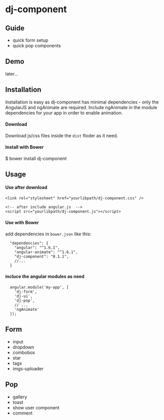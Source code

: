 ﻿# dj-component

## Guide

* quick form setup
* quick pop components

## Demo

later...


## Installation

Installation is easy as dj-component has minimal dependencies - only the AngularJS and ngAnimate are required. Include ngAnimate in the module dependencies for your app in order to enable animation.

#### Download

Download js/css files inside the `dist` floder as it need.


#### Install with Bower
$ bower install dj-component


## Usage

#### Use after download

```
<link rel="stylesheet" href="yourlibpath/dj-component.css" />

<!-- after include angular.js  -->
<script src="yourlibpath/dj-component.js"></script>
```


#### Use with Bower
add dependencies in `bower.json` like this:
```
  "dependencies": {
    "angular": "^1.6.1",
    "angular-animate": "^1.6.1",
    "dj-component": "0.1.1",
    //...
  }
```


#### incluce the angular modules as need

```
  angular.module('my-app', [
    'dj-form',
    'dj-ui',
    'dj-pop',
    // ...
    'ngAnimate'
  ]);
```
## Form

* input
* dropdown
* combobox
* star
* tags
* imgs-uploader

## Pop

* gallery
* toast
* show user component
* comment





